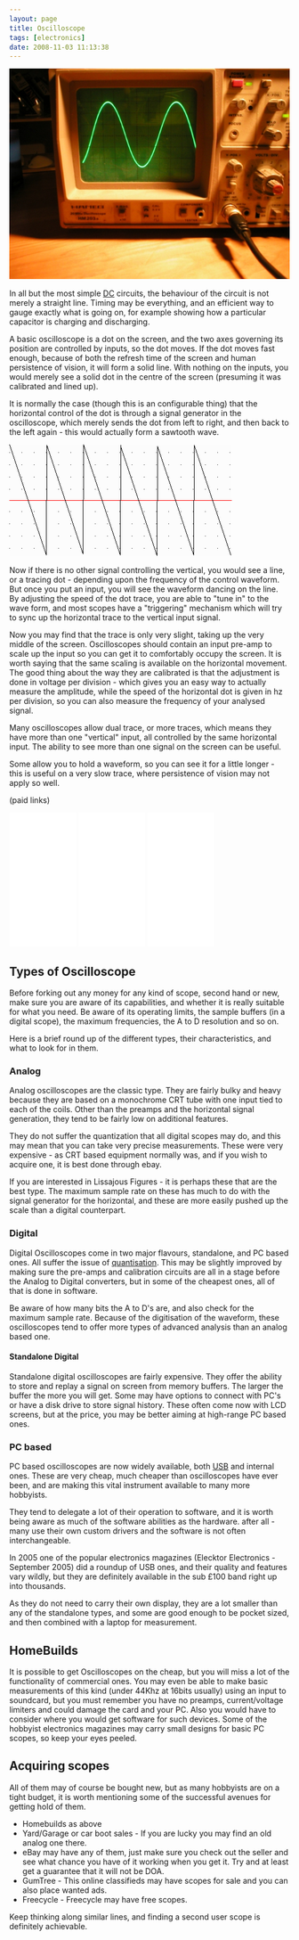 ```yaml
---
layout: page
title: Oscilloscope
tags: [electronics]
date: 2008-11-03 11:13:38
---
```

![Full sine wave on Oscilloscope screen](/galleries/gallery-8-signal-generator-diode-bridge/315-full-wave.jpg)

In all but the most simple [DC](/wiki/direct_current.html "Direct Current") circuits, the behaviour of the circuit is not merely a straight line. Timing may be everything, and an efficient way to gauge exactly what is going on, for example showing how a particular capacitor is charging and discharging.

A basic oscilloscope is a dot on the screen, and the two axes governing its position are controlled by inputs, so the dot moves. If the dot moves fast enough, because of both the refresh time of the screen and human persistence of vision, it will form a solid line. With nothing on the inputs, you would merely see a solid dot in the centre of the screen (presuming it was calibrated and lined up).

It is normally the case (though this is an configurable thing) that the horizontal control of the dot is through a signal generator in the oscilloscope, which merely sends the dot from left to right, and then back to the left again - this would actually form a sawtooth wave.

![Sawtooth wave](/galleries/gallery-1-common-images/318-newtest.gif)

Now if there is no other signal controlling the vertical, you would see a line, or a tracing dot - depending upon the frequency of the control waveform. But once you put an input, you will see the waveform dancing on the line. By adjusting the speed of the dot trace, you are able to "tune in" to the wave form, and most scopes have a "triggering" mechanism which will try to sync up the horizontal trace to the vertical input signal.

Now you may find that the trace is only very slight, taking up the very middle of the screen. Oscilloscopes should contain an input pre-amp to scale up the input so you can get it to comfortably occupy the screen. It is worth saying that the same scaling is available on the horizontal movement. The good thing about the way they are calibrated is that the adjustment is done in voltage per division - which gives you an easy way to actually measure the amplitude, while the speed of the horizontal dot is given in hz per division, so you can also measure the frequency of your analysed signal.

Many oscilloscopes allow dual trace, or more traces, which means they have more than one "vertical" input, all controlled by the same horizontal input. The ability to see more than one signal on the screen can be useful.

Some allow you to hold a waveform, so you can see it for a little longer - this is useful on a very slow trace, where persistence of vision may not apply so well.

(paid links)

<iframe style="width:120px;height:240px;" marginwidth="0" marginheight="0" scrolling="no" frameborder="0" src="//ws-eu.amazon-adsystem.com/widgets/q?ServiceVersion=20070822&OneJS=1&Operation=GetAdHtml&MarketPlace=GB&source=ss&ref=as_ss_li_til&ad_type=product_link&tracking_id=orionrobots-21&language=en_GB&marketplace=amazon&region=GB&placement=B07XBL4BTL&asins=B07XBL4BTL&linkId=02a40c7b024853f9be695d9869544bb1&show_border=true&link_opens_in_new_window=true"></iframe>
<iframe style="width:120px;height:240px;" marginwidth="0" marginheight="0" scrolling="no" frameborder="0" src="//ws-eu.amazon-adsystem.com/widgets/q?ServiceVersion=20070822&OneJS=1&Operation=GetAdHtml&MarketPlace=GB&source=ss&ref=as_ss_li_til&ad_type=product_link&tracking_id=orionrobots-21&language=en_GB&marketplace=amazon&region=GB&placement=B0833X3RFK&asins=B0833X3RFK&linkId=58425c294144d37e3ebf27bdcea16295&show_border=true&link_opens_in_new_window=true"></iframe>
<iframe style="width:120px;height:240px;" marginwidth="0" marginheight="0" scrolling="no" frameborder="0" src="//ws-eu.amazon-adsystem.com/widgets/q?ServiceVersion=20070822&OneJS=1&Operation=GetAdHtml&MarketPlace=GB&source=ss&ref=as_ss_li_til&ad_type=product_link&tracking_id=orionrobots-21&language=en_GB&marketplace=amazon&region=GB&placement=B06XZML6RD&asins=B06XZML6RD&linkId=f1107f6fb688124aeffcdfb7324e8c46&show_border=true&link_opens_in_new_window=true"></iframe>

## Types of Oscilloscope

Before forking out any money for any kind of scope, second hand or new, make sure you are aware of its capabilities, and whether it is really suitable for what you need. Be aware of its operating limits, the sample buffers (in a digital scope), the maximum frequencies, the A to D resolution and so on.

Here is a brief round up of the different types, their characteristics, and what to look for in them.

### Analog

Analog oscilloscopes are the classic type. They are fairly bulky and heavy because they are based on a monochrome CRT tube with one input tied to each of the coils. Other than the preamps and the horizontal signal generation, they tend to be fairly low on additional features.

They do not suffer the quantization that all digital scopes may do, and this may mean that you can take very precise measurements. These were very expensive - as CRT based equipment normally was, and if you wish to acquire one, it is best done through ebay.

If you are interested in Lissajous Figures - it is perhaps these that are the best type. The maximum sample rate on these has much to do with the signal generator for the horizontal, and these are more easily pushed up the scale than a digital counterpart.

### Digital

Digital Oscilloscopes come in two major flavours, standalone, and PC based ones. All suffer the issue of [quantisation](/wiki/quantisation.html "Digital signal degradation"). This may be slightly improved by making sure the pre-amps and calibration circuits are all in a stage before the Analog to Digital converters, but in some of the cheapest ones, all of that is done in software.

Be aware of how many bits the A to D's are, and also check for the maximum sample rate. Because of the digitisation of the waveform, these oscilloscopes tend to offer more types of advanced analysis than an analog based one.

#### Standalone Digital

Standalone digital oscilloscopes are fairly expensive. They offer the ability to store and replay a signal on screen from memory buffers. The larger the buffer the more you will get. Some may have options to connect with PC's or have a disk drive to store signal history. These often come now with LCD screens, but at the price, you may be better aiming at high-range PC based ones.

### PC based

PC based oscilloscopes are now widely available, both [USB](/wiki/universal_serial_bus "Universal Serial Bus") and internal ones. These are very cheap, much cheaper than oscilloscopes have ever been, and are making this vital instrument available to many more hobbyists.

They tend to delegate a lot of their operation to software, and it is worth being aware as much of the software abilities as the hardware. after all - many use their own custom drivers and the software is not often interchangeable.

In 2005 one of the popular electronics magazines (Elecktor Electronics - September 2005) did a roundup of USB ones, and their quality and features vary wildly, but they are definitely available in the sub £100 band right up into thousands.

As they do not need to carry their own display, they are a lot smaller than any of the standalone types, and some are good enough to be pocket sized, and then combined with a laptop for measurement.

## HomeBuilds

It is possible to get Oscilloscopes on the cheap, but you will miss a lot of the functionality of commercial ones. You may even be able to make basic measurements of this kind (under 44Khz at 16bits usually) using an input to soundcard, but you must remember you have no preamps, current/voltage limiters and could damage the card and your PC. Also you would have to consider where you would get software for such devices. Some of the hobbyist electronics magazines may carry small designs for basic PC scopes, so keep your eyes peeled.

## Acquiring scopes

All of them may of course be bought new, but as many hobbyists are on a tight budget, it is worth mentioning some of the successful avenues for getting hold of them.

- Homebuilds as above
- Yard/Garage or car boot sales - If you are lucky you may find an old analog one there.
- eBay may have any of them, just make sure you check out the seller and see what chance you have of it working when you get it. Try and at least get a guarantee that it will not be DOA.
- GumTree - This online classifieds may have scopes for sale and you can also place wanted ads.
- Freecycle - Freecycle may have free scopes.

Keep thinking along similar lines, and finding a second user scope is definitely achievable.

